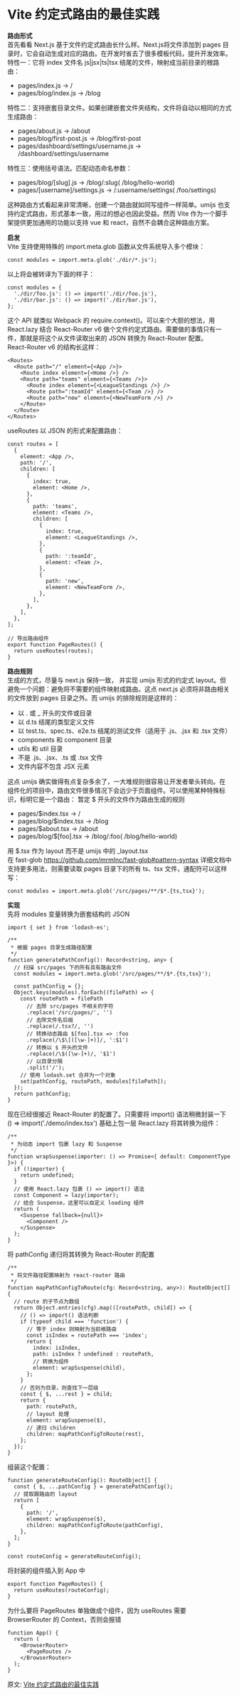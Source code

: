 # Vite 约定式路由的最佳实践  
**路由形式**  
首先看看 Next.js 基于文件约定式路由长什么样。Next.js将文件添加到 pages 目录时，它会自动生成对应的路由。在开发时省去了很多模板代码，提升开发效率。  
特性一：它将 index 文件名 js|jsx|ts|tsx 结尾的文件，映射成当前目录的根路由：  
- pages/index.js → /
- pages/blog/index.js → /blog

特性二：支持嵌套目录文件。如果创建嵌套文件夹结构，文件将自动以相同的方式生成路由：  
- pages/about.js → /about
- pages/blog/first-post.js → /blog/first-post
- pages/dashboard/settings/username.js → /dashboard/settings/username

特性三：使用括号语法。匹配动态命名参数：  
- pages/blog/[slug].js → /blog/:slug( /blog/hello-world)
- pages/[username]/settings.js → /:username/settings( /foo/settings)

这种路由方式看起来非常清晰，创建一个路由就如同写组件一样简单。umijs 也支持约定式路由，形式基本一致，用过的想必也因此受益。然而 Vite 作为一个脚手架提供更加通用的功能以支持 vue 和 react，自然不会耦合这种路由方案。  

**启发**  
Vite 支持使用特殊的 import.meta.glob 函数从文件系统导入多个模块：  
``` 
const modules = import.meta.glob('./dir/*.js');
```
以上将会被转译为下面的样子：  
``` 
const modules = {
  './dir/foo.js': () => import('./dir/foo.js'),
  './dir/bar.js': () => import('./dir/bar.js'),
};
```
这个 API 就类似 Webpack 的 require.context()。可以来个大胆的想法，用 React.lazy 结合 React-Router v6 做个文件约定式路由。需要做的事情只有一件，那就是将这个从文件读取出来的 JSON 转换为 React-Router 配置。    
React-Router v6 的结构长这样：  
``` 
<Routes>
  <Route path="/" element={<App />}>
    <Route index element={<Home />} />
    <Route path="teams" element={<Teams />}>
      <Route index element={<LeagueStandings />} />
      <Route path=":teamId" element={<Team />} />
      <Route path="new" element={<NewTeamForm />} />
    </Route>
  </Route>
</Routes>
```
useRoutes 以 JSON 的形式来配置路由：  
``` 
const routes = [
  {
    element: <App />,
    path: '/',
    children: [
      {
        index: true,
        element: <Home />,
      },
      {
        path: 'teams',
        element: <Teams />,
        children: [
          {
            index: true,
            element: <LeagueStandings />,
          },
          {
            path: ':teamId',
            element: <Team />,
          },
          {
            path: 'new',
            element: <NewTeamForm />,
          },
        ],
      },
    ],
  },
];

// 导出路由组件
export function PageRoutes() {
  return useRoutes(routes);
}
```
**路由规则**  
生成的方式，尽量与 next.js 保持一致， 并实现 umijs 形式的约定式 layout。但避免一个问题：避免将不需要的组件映射成路由。这点 next.js 必须将非路由相关的文件放到 pages 目录之外。而 umijs 的排除规则是这样的：  
- 以 . 或 _ 开头的文件或目录
- 以 d.ts 结尾的类型定义文件
- 以 test.ts、spec.ts、e2e.ts 结尾的测试文件（适用于 .js、.jsx 和 .tsx 文件）
- components 和 component 目录
- utils 和 util 目录
- 不是 .js、.jsx、.ts 或 .tsx 文件
- 文件内容不包含 JSX 元素

这点 umijs 确实做得有点复杂多余了，一大堆规则很容易让开发者晕头转向。在组件化的项目中，路由文件很多情况下会远少于页面组件。可以使用某种特殊标识，标明它是一个路由：
暂定 $ 开头的文件作为路由生成的规则  
- pages/$index.tsx → /
- pages/blog/$index.tsx → /blog
- pages/$about.tsx → /about
- pages/blog/$[foo].tsx → /blog/:foo( /blog/hello-world)

用 $.tsx 作为 layout 而不是 umijs 中的 _layout.tsx  
在 fast-glob https://github.com/mrmlnc/fast-glob#pattern-syntax 详细文档中支持更多用法，则需要读取 pages 目录下的所有 ts、tsx 文件，通配符可以这样写：  
``` 
const modules = import.meta.glob('/src/pages/**/$*.{ts,tsx}');
```

**实现**  
先将 modules 变量转换为嵌套结构的 JSON  
``` 
import { set } from 'lodash-es';

/**
 * 根据 pages 目录生成路径配置
 */
function generatePathConfig(): Record<string, any> {
  // 扫描 src/pages 下的所有具有路由文件
  const modules = import.meta.glob('/src/pages/**/$*.{ts,tsx}');

  const pathConfig = {};
  Object.keys(modules).forEach((filePath) => {
    const routePath = filePath
      // 去除 src/pages 不相关的字符
      .replace('/src/pages/', '')
      // 去除文件名后缀
      .replace(/.tsx?/, '')
      // 转换动态路由 $[foo].tsx => :foo
      .replace(/\$\[([\w-]+)]/, ':$1')
      // 转换以 $ 开头的文件
      .replace(/\$([\w-]+)/, '$1')
      // 以目录分隔
      .split('/');
    // 使用 lodash.set 合并为一个对象
    set(pathConfig, routePath, modules[filePath]);
  });
  return pathConfig;
}
```
现在已经很接近 React-Router 的配置了。只需要将 import() 语法稍微封装一下 () => import('./demo/index.tsx') 基础上包一层 React.lazy 将其转换为组件：  
``` 
/**
 * 为动态 import 包裹 lazy 和 Suspense
 */
function wrapSuspense(importer: () => Promise<{ default: ComponentType }>) {
  if (!importer) {
    return undefined;
  }
  // 使用 React.lazy 包裹 () => import() 语法
  const Component = lazy(importer);
  // 结合 Suspense，这里可以自定义 loading 组件
  return (
    <Suspense fallback={null}>
      <Component />
    </Suspense>
  );
}
```
将 pathConfig 递归将其转换为 React-Router 的配置  
``` 
/**
 * 将文件路径配置映射为 react-router 路由
 */
function mapPathConfigToRoute(cfg: Record<string, any>): RouteObject[] {
  // route 的子节点为数组
  return Object.entries(cfg).map(([routePath, child]) => {
    // () => import() 语法判断
    if (typeof child === 'function') {
      // 等于 index 则映射为当前根路由
      const isIndex = routePath === 'index';
      return {
        index: isIndex,
        path: isIndex ? undefined : routePath,
        // 转换为组件
        element: wrapSuspense(child),
      };
    }
    // 否则为目录，则查找下一层级
    const { $, ...rest } = child;
    return {
      path: routePath,
      // layout 处理
      element: wrapSuspense($),
      // 递归 children
      children: mapPathConfigToRoute(rest),
    };
  });
}
```
组装这个配置：  
``` 
function generateRouteConfig(): RouteObject[] {
  const { $, ...pathConfig } = generatePathConfig();
  // 提取跟路由的 layout
  return [
    {
      path: '/',
      element: wrapSuspense($),
      children: mapPathConfigToRoute(pathConfig),
    },
  ];
}

const routeConfig = generateRouteConfig();
```
将封装的组件插入到 App 中  
``` 
export function PageRoutes() {
  return useRoutes(routeConfig);
}
```
为什么要将 PageRoutes 单独做成个组件，因为 useRoutes 需要 BrowserRouter 的 Context，否则会报错  
``` 
function App() {
  return (
    <BrowserRouter>
      <PageRoutes />
    </BrowserRouter>
  );
}
```

原文: 
[Vite 约定式路由的最佳实践](https://mp.weixin.qq.com/s/IGaUcYDIb4e3zGGi9jvdig)
